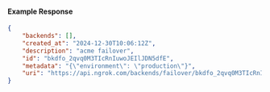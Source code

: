 <!-- Code generated for API Clients. DO NOT EDIT. -->

#### Example Response

```json
{
	"backends": [],
	"created_at": "2024-12-30T10:06:12Z",
	"description": "acme failover",
	"id": "bkdfo_2qvq0M3TIcRnIuwoJEIlJDN5dfE",
	"metadata": "{\"environment\": \"production\"}",
	"uri": "https://api.ngrok.com/backends/failover/bkdfo_2qvq0M3TIcRnIuwoJEIlJDN5dfE"
}
```
